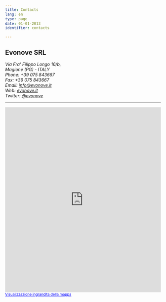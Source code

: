 ```yaml
---
title: Contacts
lang: en
type: page
date: 01-01-2013
identifier: contacts

---
```


<div class="col-wrapper">
    <div class="row main-block">
        <div class="contact-info span3">
            <h2>Evonove SRL</h2>
	    <!-- COMPANY ADDRESS -->
	    <address>
	        Via Fra' Filippo Longo 16/b,<br>
	        Magione (PG) - ITALY<br>
	        Phone: +39 075 843667<br>
	        Fax: +39 075 843667<br>
	        Email: <a href="mailto:info@evonove.it">info@evonove.it</a><br>
	        Web: <a href="http://evonove.it">evonove.it</a><br>
	        Twitter: <a href="http://twitter.com/evonove">@evonove</a>
	    </address>
            <hr/>
        </div>
        <div class="span9">
            <!-- GOOGLE MAP -->
            <iframe style="width: 100%; height: 600px; border: none;" src="https://maps.google.it/maps?f=q&amp;source=s_q&amp;hl=it&amp;geocode=&amp;q=evonove&amp;aq=&amp;sll=42.990899,12.578031&amp;sspn=3.945505,8.453979&amp;ie=UTF8&amp;hq=evonove&amp;hnear=&amp;t=m&amp;cid=12213368677978933014&amp;ll=43.192662,12.254562&amp;spn=0.225271,0.411301&amp;z=11&amp;iwloc=A&amp;output=embed"></iframe><br /><small><a href="https://maps.google.it/maps?f=q&amp;source=embed&amp;hl=it&amp;geocode=&amp;q=evonove&amp;aq=&amp;sll=42.990899,12.578031&amp;sspn=3.945505,8.453979&amp;ie=UTF8&amp;hq=evonove&amp;hnear=&amp;t=m&amp;cid=12213368677978933014&amp;ll=43.192662,12.254562&amp;spn=0.225271,0.411301&amp;z=11&amp;iwloc=A" style="color:#0000FF;text-align:left">Visualizzazione ingrandita della mappa</a></small>
        </div>
    </div>
</div>

